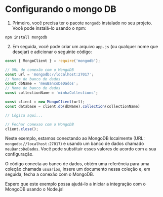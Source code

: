 # Configurando o mongo DB

1. Primeiro, você precisa ter o pacote `mongodb` instalado no seu projeto. Você pode instalá-lo usando o npm:

```
npm install mongodb
```

2. Em seguida, você pode criar um arquivo `app.js` (ou qualquer nome que desejar) e adicionar o seguinte código:

```javascript
const { MongoClient } = require('mongodb');

// URL de conexão com o MongoDB
const url = 'mongodb://localhost:27017';
// Nome do banco de dados
const dbName = 'meuBancoDeDados';
// Nome do banco de dados
const collectionName = 'minhaCollections';

const client = new MongoClient(url);
const database = client.db(dbName).collection(collectionName)

// Lógica aqui...

// Fechar conexao com o MongoDB
client.close();
```

Neste exemplo, estamos conectando ao MongoDB localmente (URL: `mongodb://localhost:27017`) e usando um banco de dados chamado `meuBancoDeDados`. Você pode substituir esses valores de acordo com a sua configuração.

O código conecta ao banco de dados, obtém uma referência para uma coleção chamada `usuarios`, insere um documento nessa coleção e, em seguida, fecha a conexão com o MongoDB.

Espero que este exemplo possa ajudá-lo a iniciar a integração com o MongoDB usando o Node.js!